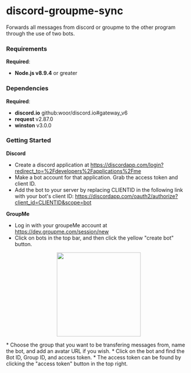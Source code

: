 # discord-groupme-sync
Forwards all messages from discord or groupme to the other program through the use of two bots.

### Requirements
**Required**:
* **Node.js v8.9.4** or greater

### Dependencies
**Required**:
* **discord.io** github:woor/discord.io#gateway_v6
* **request** v2.87.0
* **winston** v3.0.0

### Getting Started
**Discord**
* Create a discord application at https://discordapp.com/login?redirect_to=%2Fdevelopers%2Fapplications%2Fme
* Make a bot account for that application. Grab the access token and client ID. 
* Add the bot to your server by replacing CLIENTID in the following link with your bot's client ID: https://discordapp.com/oauth2/authorize?client_id=CLIENTID&scope=bot

**GroupMe**
* Log in with your groupeMe account at https://dev.groupme.com/session/new
* Click on bots in the top bar, and then click the yellow "create bot" button.
<p align="center"><img src="https://i.imgur.com/HoB81Jh.png" width=228 height=auto></p>
* Choose the group that you want to be transfering messages from, name the bot, and add an avatar URL if you wish. 
* Click on the bot and find the Bot ID, Group ID, and access token. 
  * The access token can be found by clicking the "access token" button in the top right.


